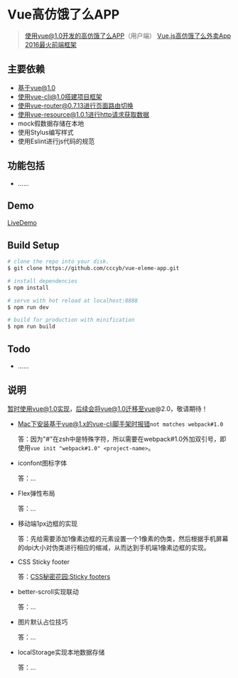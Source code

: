 # Vue高仿饿了么APP
> 使用vue@1.0开发的高仿饿了么APP（用户端）
> [Vue.js高仿饿了么外卖App 2016最火前端框架](http://coding.imooc.com/class/74.html)

## 主要依赖
- 基于vue@1.0
- 使用vue-cli@1.0搭建项目框架
- 使用vue-router@0.7.13进行页面路由切换
- 使用vue-resource@1.0.1进行http请求获取数据
- mock假数据存储在本地
- 使用Stylus编写样式
- 使用Eslint进行js代码的规范

## 功能包括
- ......

## Demo
[LiveDemo]()
    
## Build Setup

``` bash                                                 
# clone the repo into your disk.
$ git clone https://github.com/cccyb/vue-eleme-app.git

# install dependencies
$ npm install

# serve with hot reload at localhost:8888
$ npm run dev

# build for production with minification
$ npm run build

```
## Todo
- ......

## 说明
暂时使用vue@1.0实现，后续会将vue@1.0迁移至vue@2.0，敬请期待！

- Mac下安装基于vue@1.x的vue-cli脚手架时报错`not matches webpack#1.0`

	答：因为"#"在zsh中是特殊字符，所以需要在webpack#1.0外加双引号，即使用`vue init "webpack#1.0" <project-name>`。
- iconfont图标字体

	答：...
- Flex弹性布局

	答：...
- 移动端1px边框的实现

	答：先给需要添加1像素边框的元素设置一个1像素的伪类，然后根据手机屏幕的dpi大小对伪类进行相应的缩减，从而达到手机端1像素边框的实现。
- CSS Sticky footer

	答：[CSS秘密花园:Sticky footers](http://www.w3cplus.com/css3/css-secrets/sticky-footers.html)
- better-scroll实现联动

	答：...
- 图片默认占位技巧

	答：...
- localStorage实现本地数据存储

	答：... 